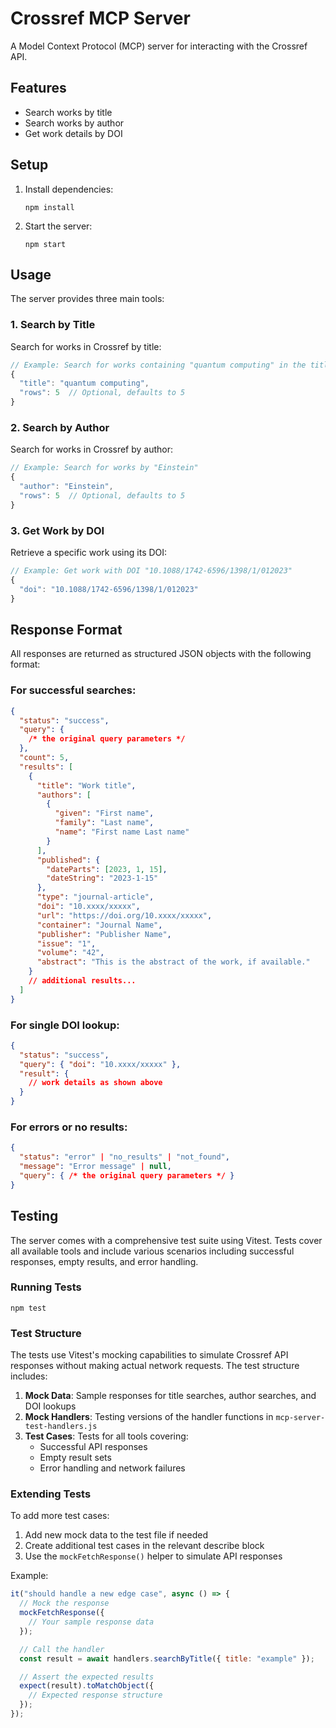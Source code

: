 # Crossref MCP Server

A Model Context Protocol (MCP) server for interacting with the Crossref API.

## Features

- Search works by title
- Search works by author
- Get work details by DOI

## Setup

1. Install dependencies:

   ```
   npm install
   ```

2. Start the server:
   ```
   npm start
   ```

## Usage

The server provides three main tools:

### 1. Search by Title

Search for works in Crossref by title:

```javascript
// Example: Search for works containing "quantum computing" in the title
{
  "title": "quantum computing",
  "rows": 5  // Optional, defaults to 5
}
```

### 2. Search by Author

Search for works in Crossref by author:

```javascript
// Example: Search for works by "Einstein"
{
  "author": "Einstein",
  "rows": 5  // Optional, defaults to 5
}
```

### 3. Get Work by DOI

Retrieve a specific work using its DOI:

```javascript
// Example: Get work with DOI "10.1088/1742-6596/1398/1/012023"
{
  "doi": "10.1088/1742-6596/1398/1/012023"
}
```

## Response Format

All responses are returned as structured JSON objects with the following format:

### For successful searches:

```json
{
  "status": "success",
  "query": {
    /* the original query parameters */
  },
  "count": 5,
  "results": [
    {
      "title": "Work title",
      "authors": [
        {
          "given": "First name",
          "family": "Last name",
          "name": "First name Last name"
        }
      ],
      "published": {
        "dateParts": [2023, 1, 15],
        "dateString": "2023-1-15"
      },
      "type": "journal-article",
      "doi": "10.xxxx/xxxxx",
      "url": "https://doi.org/10.xxxx/xxxxx",
      "container": "Journal Name",
      "publisher": "Publisher Name",
      "issue": "1",
      "volume": "42",
      "abstract": "This is the abstract of the work, if available."
    }
    // additional results...
  ]
}
```

### For single DOI lookup:

```json
{
  "status": "success",
  "query": { "doi": "10.xxxx/xxxxx" },
  "result": {
    // work details as shown above
  }
}
```

### For errors or no results:

```json
{
  "status": "error" | "no_results" | "not_found",
  "message": "Error message" | null,
  "query": { /* the original query parameters */ }
}
```

## Testing

The server comes with a comprehensive test suite using Vitest. Tests cover all available tools and include various scenarios including successful responses, empty results, and error handling.

### Running Tests

```
npm test
```

### Test Structure

The tests use Vitest's mocking capabilities to simulate Crossref API responses without making actual network requests. The test structure includes:

1. **Mock Data**: Sample responses for title searches, author searches, and DOI lookups
2. **Mock Handlers**: Testing versions of the handler functions in `mcp-server-test-handlers.js`
3. **Test Cases**: Tests for all tools covering:
   - Successful API responses
   - Empty result sets
   - Error handling and network failures

### Extending Tests

To add more test cases:

1. Add new mock data to the test file if needed
2. Create additional test cases in the relevant describe block
3. Use the `mockFetchResponse()` helper to simulate API responses

Example:

```javascript
it("should handle a new edge case", async () => {
  // Mock the response
  mockFetchResponse({
    // Your sample response data
  });

  // Call the handler
  const result = await handlers.searchByTitle({ title: "example" });

  // Assert the expected results
  expect(result).toMatchObject({
    // Expected response structure
  });
});
```
